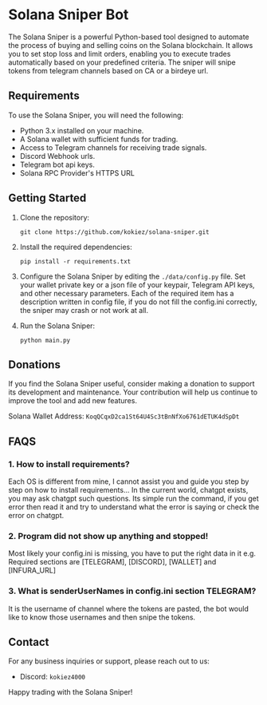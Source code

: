# Solana Sniper Bot

The Solana Sniper is a powerful Python-based tool designed to automate the process of buying and selling coins on the Solana blockchain. It allows you to set stop loss and limit orders, enabling you to execute trades automatically based on your predefined criteria. The sniper will snipe tokens from telegram channels based on CA or a birdeye url.

## Requirements

To use the Solana Sniper, you will need the following:

- Python 3.x installed on your machine.
- A Solana wallet with sufficient funds for trading.
- Access to Telegram channels for receiving trade signals.
- Discord Webhook urls.
- Telegram bot api keys.
- Solana RPC Provider's HTTPS URL

## Getting Started

1. Clone the repository:
    ```shell
    git clone https://github.com/kokiez/solana-sniper.git
    ```

2. Install the required dependencies:
    ```shell
    pip install -r requirements.txt
    ```

3. Configure the Solana Sniper by editing the `./data/config.py` file. Set your wallet private key or a json file of your keypair, Telegram API keys, and other necessary parameters. Each of the required item has a description written in config file, if you do not fill the config.ini correctly, the sniper may crash or not work at all.

4. Run the Solana Sniper:
    ```shell
    python main.py
    ```
## Donations

If you find the Solana Sniper useful, consider making a donation to support its development and maintenance. Your contribution will help us continue to improve the tool and add new features.

Solana Wallet Address: `KoqQCqxD2ca1St64U4Sc3tBnNfXo6761dETUK4dSpDt`

## FAQS
### 1. How to install requirements?
Each OS is different from mine, I cannot assist you and guide you step by step on how to install requirements... In the current world, chatgpt exists, you may ask chatgpt such questions. Its simple run the command, if you get error then read it and try to understand what the error is saying or check the error on chatgpt.
### 2. Program did not show up anything and stopped!
Most likely your config.ini is missing, you have to put the right data in it e.g. Required sections are [TELEGRAM], [DISCORD], [WALLET] and [INFURA_URL]
### 3. What is senderUserNames in config.ini section TELEGRAM?
It is the username of channel where the tokens are pasted, the bot would like to know those usernames and then snipe the tokens.

## Contact

For any business inquiries or support, please reach out to us:

- Discord: `kokiez4000`

Happy trading with the Solana Sniper!

